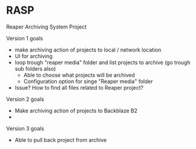 # RASP
Reaper Archiving System Project

Version 1 goals
- make archiving action of projects to local / network location
- UI for archiving 
- loop trough "reaper media" folder and list projects to archive (go trough sub folders also)
    - Able to choose what projects will be archived
    - Configuration option for singe "Reaper media" folder
- Issue? How to find all files related to Reaper project?

Version 2 goals
- Make archiving action of projects to Backblaze B2
- 
Version 3 goals
- Able to pull back project from archive 
